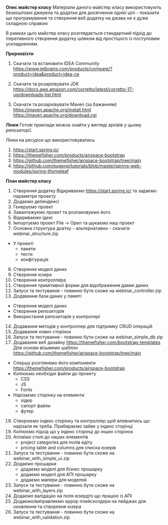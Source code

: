 **Опис майстер класу**
Матеріали даного майстер класу використовують безкоштовні джерела та додатки для досягнення однієї цілі - показати що програмування та створення веб додатку на джава не є дуже складною справою

В рамках цьго майстер класу розглядається стандартний підхід до ітеретивного створення додатку шляхом від простішого із поступовим ускладненням.

**Пререквізти**
1. Скачати та встановити IDEA Community https://www.jetbrains.com/products/compare/?product=idea&product=idea-ce

2. Скачати та розархівувати JDK
https://docs.aws.amazon.com/corretto/latest/corretto-17-ug/downloads-list.html

3. Скачати та розархівувати Maven (за бажанням)
https://maven.apache.org/install.html
https://maven.apache.org/download.cgi

**Лінки**
Готові приклади можна знайти у вигляді архівів у цьому репозиторії.

Лінки на ресурси що використовувались
1. https://start.spring.io/
2. https://themefisher.com/products/airspace-bootstrap
3. https://github.com/themefisher/airspace-bootstrap/tree/main
4. https://github.com/eugenp/tutorials/blob/master/spring-web-modules/spring-thymeleaf 

**План майстер класу**
1. Створення додатку
  Відкриваємо https://start.spring.io/  та задаємо параметри проекту
2. Додаємо депенденсі
3. Генеруємо проект
4. Завантажуємо проект та розпаковуємо його
5. Відкриваємо ідею
6. Імпортуємо проект
  File -> Open та шукаємо наш проект
7. Основна структура доатку - альтернативно - скачати webinar_structure.zip
  - У проекті
    - пакети
    - тести
    - конфігурація
8. Створення моделі даних
9. Створення юзера
10. Створення контроллера 
11. Створення примітивної форми для відображення даммі даних
12. Запуск та тестування - повинно бути схоже на webinar_controller.zip
13. Додавання бази даних у памяті
  - Створення моделі даних
  - Створення репозиторія
  - Використання репозиторія у контролері
14. Додавання методів у контроллер для підтримку CRUD операцій
15. Додавання нових сторінок
16. Запуск та тестування - повинно бути схоже на webinar_simple_db.zip
17. Додавання веб дизайну https://themefisher.com/bootstrap-templates
  Для основи візьмемо шаблон https://github.com/themefisher/airspace-bootstrap/tree/main
  - Спершу розглянемо його компоненти
  https://themefisher.com/products/airspace-bootstrap
  - Копіюємо необхідні файли до проекту
    - CSS
    - JS
    - Fonts
  - Нарізаємо сторінку на елементи
    - хідер
    - сапорт файли
    - футер
18. Створюємо індекс сторінку та контроллер щоб впевнитись що нарізали як треба.
    Прибираємо зайве у індекс сторінці
19. Копіюємо підхід що у індекс сторінці до інших сторінок
20. Аплаїмо стилі до наших елементів
    - project categories для полів едіту
    - pricing table and columns для списка юзерів
21. Запуск та тестування - повинно бути схоже на webinar_with_simple_ui.zip
22. Додаємо прошарки 
    - додаємо моделі для бізнес прошарку
    - додаємо моделі для АПІ прошарку
    - додаємо мапери для моделей
23. Запуск та тестування - повинно бути схоже на webinar_with_layers.zip
24. Додаємо валідацію на поля юзердто що працює із АПІ
25. Додаємо/виправляємо еррор плейсхолдери на пейджах для оновлення та створееня юзера
26. Запуск та тестування - повинно бути схоже на webinar_with_validation.zip 
